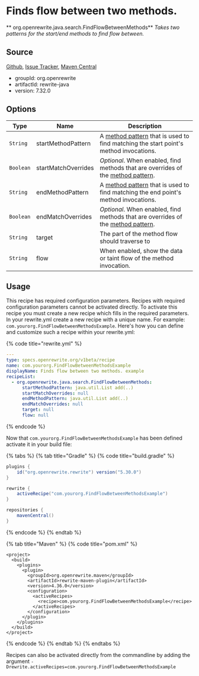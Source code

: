 # Finds flow between two methods.

** org.openrewrite.java.search.FindFlowBetweenMethods**
_Takes two patterns for the start/end methods to find flow between._

## Source

[Github](https://github.com/openrewrite/rewrite), [Issue Tracker](https://github.com/openrewrite/rewrite/issues), [Maven Central](https://search.maven.org/artifact/org.openrewrite/rewrite-java/7.32.0/jar)

* groupId: org.openrewrite
* artifactId: rewrite-java
* version: 7.32.0

## Options

| Type | Name | Description |
| -- | -- | -- |
| `String` | startMethodPattern | A [method pattern](/reference/method-patterns.md) that is used to find matching the start point's method invocations. |
| `Boolean` | startMatchOverrides | *Optional*. When enabled, find methods that are overrides of the [method pattern](/reference/method-patterns.md). |
| `String` | endMethodPattern | A [method pattern](/reference/method-patterns.md) that is used to find matching the end point's method invocations. |
| `Boolean` | endMatchOverrides | *Optional*. When enabled, find methods that are overrides of the [method pattern](/reference/method-patterns.md). |
| `String` | target | The part of the method flow should traverse to |
| `String` | flow | When enabled, show the data or taint flow of the method invocation. |


## Usage

This recipe has required configuration parameters. Recipes with required configuration parameters cannot be activated directly. To activate this recipe you must create a new recipe which fills in the required parameters. In your rewrite.yml create a new recipe with a unique name. For example: `com.yourorg.FindFlowBetweenMethodsExample`.
Here's how you can define and customize such a recipe within your rewrite.yml:

{% code title="rewrite.yml" %}
```yaml
---
type: specs.openrewrite.org/v1beta/recipe
name: com.yourorg.FindFlowBetweenMethodsExample
displayName: Finds flow between two methods. example
recipeList:
  - org.openrewrite.java.search.FindFlowBetweenMethods:
      startMethodPattern: java.util.List add(..)
      startMatchOverrides: null
      endMethodPattern: java.util.List add(..)
      endMatchOverrides: null
      target: null
      flow: null
```
{% endcode %}


Now that `com.yourorg.FindFlowBetweenMethodsExample` has been defined activate it in your build file:

{% tabs %}
{% tab title="Gradle" %}
{% code title="build.gradle" %}
```groovy
plugins {
    id("org.openrewrite.rewrite") version("5.30.0")
}

rewrite {
    activeRecipe("com.yourorg.FindFlowBetweenMethodsExample")
}

repositories {
    mavenCentral()
}

```
{% endcode %}
{% endtab %}

{% tab title="Maven" %}
{% code title="pom.xml" %}
```markup
<project>
  <build>
    <plugins>
      <plugin>
        <groupId>org.openrewrite.maven</groupId>
        <artifactId>rewrite-maven-plugin</artifactId>
        <version>4.36.0</version>
        <configuration>
          <activeRecipes>
            <recipe>com.yourorg.FindFlowBetweenMethodsExample</recipe>
          </activeRecipes>
        </configuration>
      </plugin>
    </plugins>
  </build>
</project>
```
{% endcode %}
{% endtab %}
{% endtabs %}

Recipes can also be activated directly from the commandline by adding the argument `-Drewrite.activeRecipes=com.yourorg.FindFlowBetweenMethodsExample`
